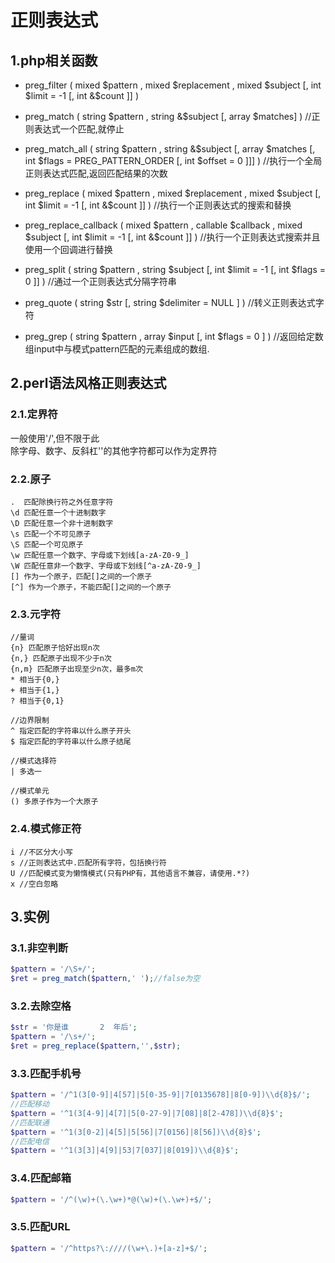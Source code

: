 # 正则表达式
## 1.php相关函数
- preg_filter ( mixed $pattern , mixed $replacement , mixed $subject [, int $limit = -1 [, int &$count ]] )

- preg_match ( string $pattern , string &$subject [, array $matches] ) //正则表达式一个匹配,就停止

- preg_match_all ( string $pattern , string &$subject [, array $matches [, int $flags = PREG_PATTERN_ORDER [, int $offset = 0 ]]] ) //执行一个全局正则表达式匹配,返回匹配结果的次数

- preg_replace ( mixed $pattern , mixed $replacement , mixed $subject [, int $limit = -1 [, int &$count ]] ) //执行一个正则表达式的搜索和替换

- preg_replace_callback ( mixed $pattern , callable $callback , mixed $subject [, int $limit = -1 [, int &$count ]] ) //执行一个正则表达式搜索并且使用一个回调进行替换

- preg_split ( string $pattern , string $subject [, int $limit = -1 [, int $flags = 0 ]] ) //通过一个正则表达式分隔字符串

- preg_quote ( string $str [, string $delimiter = NULL ] ) //转义正则表达式字符

- preg_grep ( string $pattern , array $input [, int $flags = 0 ] ) //返回给定数组input中与模式pattern匹配的元素组成的数组.

## 2.perl语法风格正则表达式

### 2.1.定界符
一般使用'/',但不限于此<br>
除字母、数字、反斜杠'\'的其他字符都可以作为定界符<br>

### 2.2.原子
```
.  匹配除换行符之外任意字符
\d 匹配任意一个十进制数字
\D 匹配任意一个非十进制数字
\s 匹配一个不可见原子
\S 匹配一个可见原子
\w 匹配任意一个数字、字母或下划线[a-zA-Z0-9_]
\W 匹配任意非一个数字、字母或下划线[^a-zA-Z0-9_]
[] 作为一个原子，匹配[]之间的一个原子
[^] 作为一个原子，不能匹配[]之间的一个原子
```

### 2.3.元字符
```
//量词
{n} 匹配原子恰好出现n次
{n,} 匹配原子出现不少于n次
{n,m} 匹配原子出现至少n次，最多m次
* 相当于{0,}
+ 相当于{1,}
? 相当于{0,1}

//边界限制
^ 指定匹配的字符串以什么原子开头
$ 指定匹配的字符串以什么原子结尾

//模式选择符
| 多选一

//模式单元
() 多原子作为一个大原子
```

### 2.4.模式修正符
```
i //不区分大小写
s //正则表达式中.匹配所有字符，包括换行符
U //匹配模式变为懒惰模式(只有PHP有，其他语言不兼容，请使用.*?)
x //空白忽略
```

## 3.实例
### 3.1.非空判断
```php
$pattern = '/\S+/';
$ret = preg_match($pattern,' ');//false为空
```

### 3.2.去除空格
```php
$str = '你是谁       2  年后';
$pattern = '/\s+/';
$ret = preg_replace($pattern,'',$str);
```

### 3.3.匹配手机号
```php
$pattern = '/^1(3[0-9]|4[57]|5[0-35-9]|7[0135678]|8[0-9])\\d{8}$/';
//匹配移动
$pattern = '^1(3[4-9]|4[7]|5[0-27-9]|7[08]|8[2-478])\\d{8}$';
//匹配联通
$pattern = '^1(3[0-2]|4[5]|5[56]|7[0156]|8[56])\\d{8}$';
//匹配电信
$pattern = '^1(3[3]|4[9]|53|7[037]|8[019])\\d{8}$';
```

### 3.4.匹配邮箱
```php
$pattern = '/^(\w)+(\.\w+)*@(\w)+(\.\w+)+$/';
```

### 3.5.匹配URL

```php
$pattern = '/^https?\:////(\w+\.)+[a-z]+$/';
```